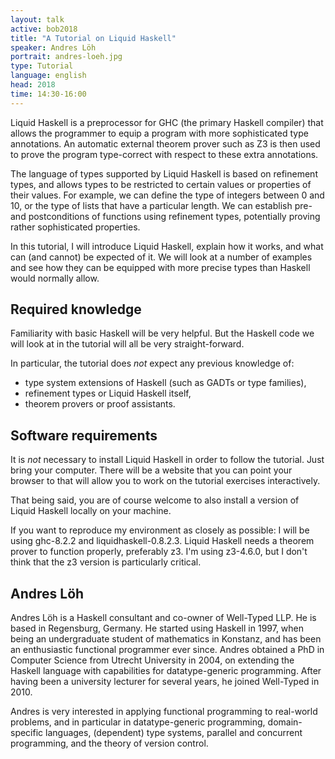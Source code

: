 ```yaml
---
layout: talk
active: bob2018
title: "A Tutorial on Liquid Haskell"
speaker: Andres Löh
portrait: andres-loeh.jpg
type: Tutorial
language: english
head: 2018
time: 14:30-16:00
---
```


Liquid Haskell is a preprocessor for GHC (the primary Haskell compiler) that
allows the programmer to equip a program with more sophisticated type
annotations. An automatic external theorem prover such as Z3 is then used to
prove the program type-correct with respect to these extra annotations.

The language of types supported by Liquid Haskell is based on refinement types,
and allows types to be restricted to certain values or properties of their
values. For example, we can define the type of integers between 0 and 10, or
the type of lists that have a particular length. We can establish pre- and
postconditions of functions using refinement types, potentially proving rather
sophisticated properties.

In this tutorial, I will introduce Liquid Haskell, explain how it works, and
what can (and cannot) be expected of it. We will look at a number of examples
and see how they can be equipped with more precise types than Haskell would
normally allow.

## Required knowledge

Familiarity with basic Haskell will be very helpful. But the Haskell code we
will look at in the tutorial will all be very straight-forward.

In particular, the tutorial does *not* expect any previous knowledge of:

- type system extensions of Haskell (such as GADTs or type families),
- refinement types or Liquid Haskell itself,
- theorem provers or proof assistants.

## Software requirements

It is *not* necessary to install Liquid Haskell in order to follow the
tutorial. Just bring your computer. There will be a website that you
can point your browser to that will allow you to work on the tutorial
exercises interactively.

That being said, you are of course welcome to also install a version
of Liquid Haskell locally on your machine.

If you want to reproduce my environment as closely as possible: I will
be using ghc-8.2.2 and liquidhaskell-0.8.2.3. Liquid Haskell needs a
theorem prover to function properly, preferably z3. I'm using
z3-4.6.0, but I don't think that the z3 version is particularly
critical.

## Andres Löh

Andres Löh is a Haskell consultant and co-owner of Well-Typed LLP. He
is based in Regensburg, Germany. He started using Haskell in 1997,
when being an undergraduate student of mathematics in Konstanz, and
has been an enthusiastic functional programmer ever since. Andres
obtained a PhD in Computer Science from Utrecht University in 2004, on
extending the Haskell language with capabilities for datatype-generic
programming. After having been a university lecturer for several
years, he joined Well-Typed in 2010.

Andres is very interested in applying functional programming to
real-world problems, and in particular in datatype-generic
programming, domain-specific languages, (dependent) type systems,
parallel and concurrent programming, and the theory of version
control.
